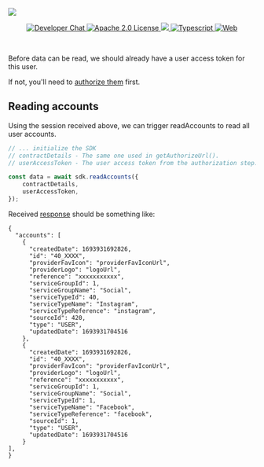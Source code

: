 ![](https://securedownloads.digi.me/partners/digime/SDKReadmeBanner.png)
<p align="center">
    <a href="https://developers.digi.me/slack/join">
        <img src="https://img.shields.io/badge/chat-slack-blueviolet.svg" alt="Developer Chat">
    </a>
    <a href="LICENSE">
        <img src="https://img.shields.io/badge/license-apache 2.0-blue.svg" alt="Apache 2.0 License">
    </a>
    <a href="#">
    	<img src="https://img.shields.io/badge/build-passing-brightgreen.svg">
    </a>
    <a href="https://www.typescriptlang.org/">
        <img src="https://img.shields.io/badge/language-typescript-ff69b4.svg" alt="Typescript">
    </a>
    <a href="https://developers.digi.me/">
        <img src="https://img.shields.io/badge/web-digi.me-red.svg" alt="Web">
    </a>
</p>

<br>

Before data can be read, we should already have a user access token for this user.

If not, you'll need to [authorize them](./authorize.html) first.

## Reading accounts
Using the session received above, we can trigger readAccounts to read all user accounts.


```typescript
// ... initialize the SDK
// contractDetails - The same one used in getAuthorizeUrl().
// userAccessToken - The user access token from the authorization step.

const data = await sdk.readAccounts({
    contractDetails,
    userAccessToken,
});
```

Received [response](../../types/Types.ReadAccountsResponse.html) should be something like:

```
{
  "accounts": [
    {
      "createdDate": 1693931692826,
      "id": "40_XXXX",
      "providerFavIcon": "providerFavIconUrl",
      "providerLogo": "logoUrl",
      "reference": "xxxxxxxxxxx",
      "serviceGroupId": 1,
      "serviceGroupName": "Social",
      "serviceTypeId": 40,
      "serviceTypeName": "Instagram",
      "serviceTypeReference": "instagram",
      "sourceId": 420,
      "type": "USER",
      "updatedDate": 1693931704516
    },
    {
      "createdDate": 1693931692826,
      "id": "40_XXXX",
      "providerFavIcon": "providerFavIconUrl",
      "providerLogo": "logoUrl",
      "reference": "xxxxxxxxxxx",
      "serviceGroupId": 1,
      "serviceGroupName": "Social",
      "serviceTypeId": 1,
      "serviceTypeName": "Facebook",
      "serviceTypeReference": "facebook",
      "sourceId": 1,
      "type": "USER",
      "updatedDate": 1693931704516
    }
],
}
```
